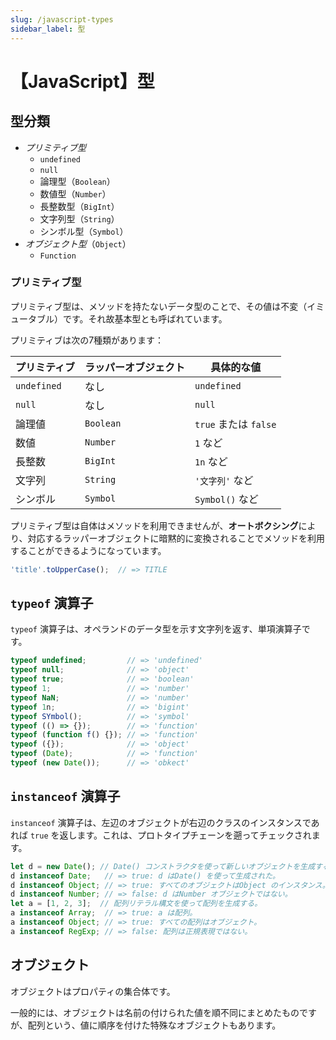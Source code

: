 ```yaml
---
slug: /javascript-types
sidebar_label: 型
---
```


# 【JavaScript】型

## 型分類

- _プリミティブ型_
  - `undefined` 
  - `null`
  - 論理型（`Boolean`）
  - 数値型（`Number`）
  - 長整数型（`BigInt`）
  - 文字列型（`String`）
  - シンボル型（`Symbol`）
- _オブジェクト型_（`Object`）
  - `Function`

### プリミティブ型

プリミティブ型は、メソッドを持たないデータ型のことで、その値は不変（イミュータブル）です。それ故基本型とも呼ばれています。

プリミティブは次の7種類があります：

| プリミティブ      | ラッパーオブジェクト | 具体的な値              |
|-------------|------------|--------------------|
| `undefined` | なし         | `undefined`        |
| `null`      | なし         | `null`             |
| 論理値         | `Boolean`  | `true` または `false` |
| 数値          | `Number`   | `1` など             |
| 長整数         | `BigInt`   | `1n` など            |
| 文字列         | `String`   | `'文字列'` など         |
| シンボル        | `Symbol`   | `Symbol()` など      |

プリミティブ型は自体はメソッドを利用できませんが、**オートボクシング**により、対応するラッパーオブジェクトに暗黙的に変換されることでメソッドを利用することができるようになっています。

```js title="例：文字列のオートボクシング"
'title'.toUpperCase();  // => TITLE
```

## `typeof` 演算子

`typeof` 演算子は、オペランドのデータ型を示す文字列を返す、単項演算子です。

```js typeof 演算子の動作確認
typeof undefined;         // => 'undefined'
typeof null;              // => 'object'
typeof true;              // => 'boolean'
typeof 1;                 // => 'number'
typeof NaN;               // => 'number'
typeof 1n;                // => 'bigint'
typeof SYmbol();          // => 'symbol'
typeof (() => {});        // => 'function'
typeof (function f() {}); // => 'function'
typeof ({});              // => 'object'
typeof (Date);            // => 'function'
typeof (new Date());      // => 'obkect'
```

## `instanceof` 演算子

`instanceof` 演算子は、左辺のオブジェクトが右辺のクラスのインスタンスであれば `true` を返します。これは、プロトタイプチェーンを遡ってチェックされます。

```js title="instanceof 演算子の動作確認"
let d = new Date(); // Date() コンストラクタを使って新しいオブジェクトを生成する。
d instanceof Date;   // => true: d はDate() を使って生成された。
d instanceof Object; // => true: すべてのオブジェクトはObject のインスタンス。
d instanceof Number; // => false: d はNumber オブジェクトではない。
let a = [1, 2, 3];  // 配列リテラル構文を使って配列を生成する。
a instanceof Array;  // => true: a は配列。
a instanceof Object; // => true: すべての配列はオブジェクト。
a instanceof RegExp; // => false: 配列は正規表現ではない。
```

## オブジェクト

オブジェクトはプロパティの集合体です。

一般的には、オブジェクトは名前の付けられた値を順不同にまとめたものですが、配列という、値に順序を付けた特殊なオブジェクトもあります。


